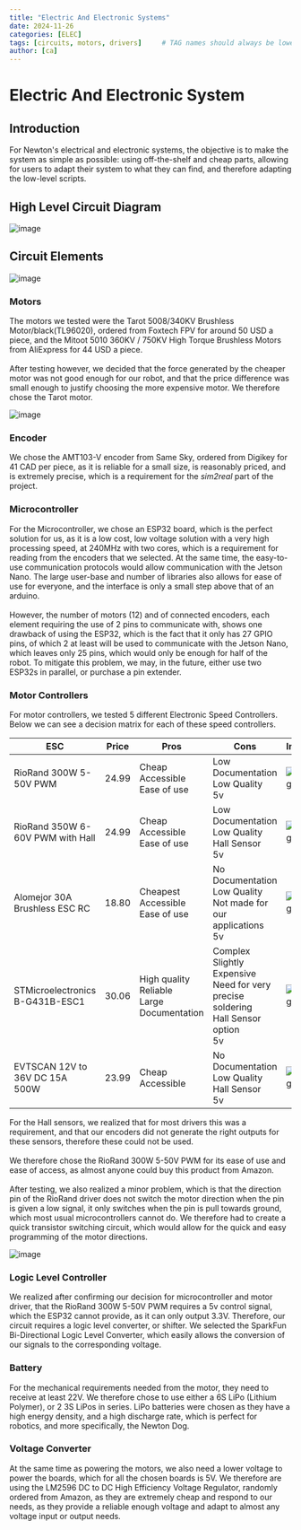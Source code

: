 ```yaml
---
title: "Electric And Electronic Systems"
date: 2024-11-26
categories: [ELEC]
tags: [circuits, motors, drivers]     # TAG names should always be lowercase
author: [ca]
---
```


# Electric And Electronic System

## Introduction
For Newton's electrical and electronic systems, the objective is to make the system as simple as possible: using off-the-shelf and cheap parts, allowing for users to adapt their system to what they can find, and therefore adapting the low-level scripts.


## High Level Circuit Diagram

![image](/assets/img/blog5/circuit.png)

## Circuit Elements

![image](/assets/img/blog5/motor.png)

### Motors
The motors we tested were the Tarot 5008/340KV Brushless Motor/black(TL96020), ordered from Foxtech FPV for around 50 USD a piece, and the Mitoot 5010 360KV / 750KV High Torque Brushless Motors from AliExpress for 44 USD a piece. <br><br>
After testing however, we decided that the force generated by the cheaper motor was not good enough for our robot, and that the price difference was small enough to justify choosing the more expensive motor. We therefore chose the Tarot motor.

 
![image](/assets/img/blog5/encoder.png)

### Encoder
We chose the AMT103-V encoder from Same Sky, ordered from Digikey for 41 CAD per piece, as it is reliable for a small size, is reasonably priced, and is extremely precise, which is a requirement for the _sim2real_ part of the project. 


### Microcontroller
For the Microcontroller, we chose an ESP32 board, which is the perfect solution for us, as it is a low cost, low voltage solution with a very high processing speed, at 240MHz with two cores, which is a requirement for reading from the encoders that we selected. At the same time, the easy-to-use communication protocols would allow communication with the Jetson Nano. The large user-base and number of libraries also allows for ease of use for everyone, and the interface is only a small step above that of an arduino.<br><br>
However, the number of motors (12) and of connected encoders, each element requiring the use of 2 pins to communicate with, shows one drawback of using the ESP32, which is the fact that it only has 27 GPIO pins, of which 2 at least will be used to communicate with the Jetson Nano, which leaves only 25 pins, which would only be enough for half of the robot. To mitigate this problem, we may, in the future, either use two ESP32s in parallel, or purchase a pin extender.

### Motor Controllers
For motor controllers, we tested 5 different Electronic Speed Controllers. Below we can see a decision matrix for each of these speed controllers.

 ESC                              | Price | Pros                                       | Cons                                                                             | Image |
|----------------------------------|-------|--------------------------------------------|----------------------------------------------------------------------------------|-------|
| RioRand 300W 5-50V PWM           | 24.99 | Cheap <br/> Accessible <br/> Ease of use               | Low Documentation <br/> Low Quality <br/> 5v                                                 | ![image](/assets/img/blog5/riorand_no_hall.png) |
| RioRand 350W 6-60V PWM with Hall | 24.99 | Cheap <br/> Accessible <br/> Ease of use               | Low Documentation <br/> Low Quality <br/> Hall Sensor <br/> 5v                                     | ![image](/assets/img/blog5/riorand_hall.png) |
| Alomejor 30A Brushless ESC RC    | 18.80 | Cheapest <br/> Accessible <br/> Ease of use            | No Documentation <br/> Low Quality <br/> Not made for our applications <br/> 5v                    | ![image](/assets/img/blog5/esc.png) |
| STMicroelectronics B-G431B-ESC1  | 30.06 | High quality <br/> Reliable <br/> Large Documentation | Complex <br/> Slightly <br/> Expensive <br/> Need for very precise soldering <br/> Hall Sensor option <br/> 5v | ![image](/assets/img/blog5/high_cost_controller.png) |
| EVTSCAN 12V to 36V DC 15A 500W   | 23.99 | Cheap <br/> Accessible                           | No Documentation <br/> Low Quality <br/> Hall Sensor <br/> 5v                                      | ![image](/assets/img/blog5/amazon_controller.png) |

For the Hall sensors, we realized that for most drivers this was a requirement, and that our encoders did not generate the right outputs for these sensors, therefore these could not be used. <br><br>
We therefore chose the RioRand 300W 5-50V PWM for its ease of use and ease of access, as almost anyone could buy this product from Amazon. <br><br>
After testing, we also realized a minor problem, which is that the direction pin of the RioRand driver does not switch the motor direction when the pin is given a low signal, it only switches when the pin is pull towards ground, which most usual microcontrollers cannot do. We therefore had to create a quick transistor switching circuit, which would allow for the quick and easy programming of the motor directions. 

![image](/assets/img/blog5/logic_level_shifter.png)

### Logic Level Controller
We realized after confirming our decision for microcontroller and motor driver, that the RioRand 300W 5-50V PWM requires a 5v control signal, which the ESP32 cannot provide, as it can only output 3.3V. Therefore, our circuit requires a logic level converter, or shifter. We selected the SparkFun Bi-Directional Logic Level Converter, which easily allows the conversion of our signals to the corresponding voltage.

### Battery
For the mechanical requirements needed from the motor, they need to receive at least 22V. We therefore chose to use either a 6S LiPo (Lithium Polymer), or 2 3S LiPos in series. LiPo batteries were chosen as they have a high energy density, and a high discharge rate, which is perfect for robotics, and more specifically, the Newton Dog.

### Voltage Converter
At the same time as powering the motors, we also need a lower voltage to power the boards, which for all the chosen boards is 5V. We therefore are using the LM2596 DC to DC High Efficiency Voltage Regulator, randomly ordered from Amazon, as they are extremely cheap and respond to our needs, as they provide a reliable enough voltage and adapt to almost any voltage input or output needs.

